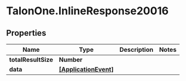 # TalonOne.InlineResponse20016

## Properties

Name | Type | Description | Notes
------------ | ------------- | ------------- | -------------
**totalResultSize** | **Number** |  | 
**data** | [**[ApplicationEvent]**](ApplicationEvent.md) |  | 


